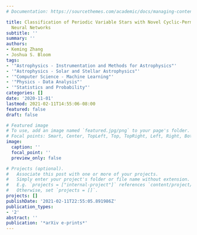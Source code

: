 ```yaml
---
# Documentation: https://sourcethemes.com/academic/docs/managing-content/

title: Classification of Periodic Variable Stars with Novel Cyclic-Permutation Invariant
  Neural Networks
subtitle: ''
summary: ''
authors:
- Keming Zhang
- Joshua S. Bloom
tags:
- '"Astrophysics - Instrumentation and Methods for Astrophysics"'
- '"Astrophysics - Solar and Stellar Astrophysics"'
- '"Computer Science - Machine Learning"'
- '"Physics - Data Analysis"'
- '"Statistics and Probability"'
categories: []
date: '2020-11-01'
lastmod: 2021-02-11T14:55:06-08:00
featured: false
draft: false

# Featured image
# To use, add an image named `featured.jpg/png` to your page's folder.
# Focal points: Smart, Center, TopLeft, Top, TopRight, Left, Right, BottomLeft, Bottom, BottomRight.
image:
  caption: ''
  focal_point: ''
  preview_only: false

# Projects (optional).
#   Associate this post with one or more of your projects.
#   Simply enter your project's folder or file name without extension.
#   E.g. `projects = ["internal-project"]` references `content/project/deep-learning/index.md`.
#   Otherwise, set `projects = []`.
projects: []
publishDate: '2021-02-11T22:55:05.891986Z'
publication_types:
- '2'
abstract: ''
publication: '*arXiv e-prints*'
---
```

